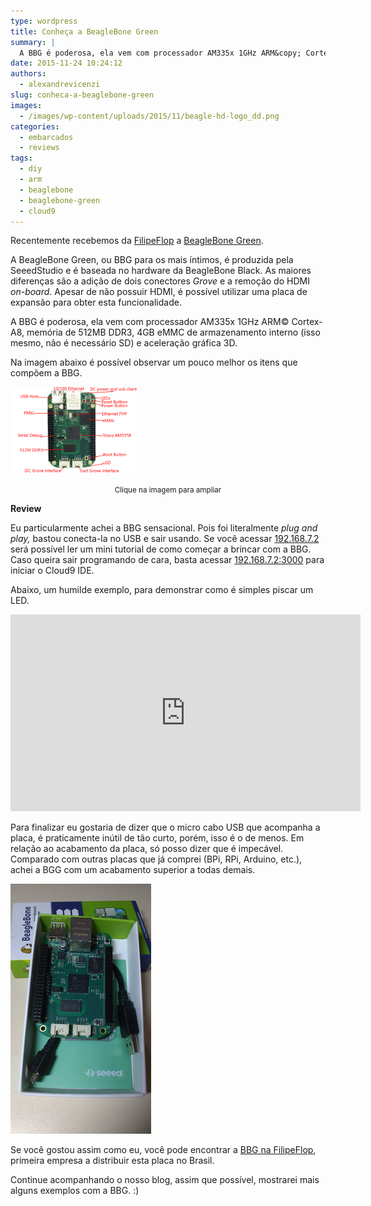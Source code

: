 ```yaml
---
type: wordpress
title: Conheça a BeagleBone Green
summary: |
  A BBG é poderosa, ela vem com processador AM335x 1GHz ARM&copy; Cortex-A8, memória de 512MB DDR3, 4GB eMMC de armazenamento interno (isso mesmo, não é necessário SD) e aceleração gráfica 3D.
date: 2015-11-24 10:24:12
authors:
  - alexandrevicenzi
slug: conheca-a-beaglebone-green
images:
  - /images/wp-content/uploads/2015/11/beagle-hd-logo_dd.png
categories:
  - embarcados
  - reviews
tags:
  - diy
  - arm
  - beaglebone
  - beaglebone-green
  - cloud9
---
```


Recentemente recebemos da <a href="http://www.filipeflop.com/?utm_medium=PostBBG&amp;utm_campaign=ButecoOpenSource" target="_blank">FilipeFlop</a> a <a href="http://www.seeed.cc/beaglebone_green/" target="_blank">BeagleBone Green</a>.

A BeagleBone Green, ou BBG para os mais íntimos, é produzida pela SeeedStudio e é baseada no hardware da BeagleBone Black. As maiores diferenças são a adição de dois conectores <em>Grove</em> e a remoção do HDMI <em>on-board</em>. Apesar de não possuir HDMI, é possível utilizar uma placa de expansão para obter esta funcionalidade.

A BBG é poderosa, ela vem com processador AM335x 1GHz ARM© Cortex-A8, memória de 512MB DDR3, 4GB eMMC de armazenamento interno (isso mesmo, não é necessário SD) e aceleração gráfica 3D.

<!--more-->

Na imagem abaixo é possível observar um pouco melhor os itens que compõem a BBG.

<a href="/images/wp-content/uploads/2015/11/black_hardware_details.png" target="_blank">
<img class="aligncenter" src="/images/wp-content/uploads/2015/11/black_hardware_details.png" alt="BeagleBone Green Hardware" width="40%" height="40%" />
</a>
<p style="text-align: center;"><small>Clique na imagem para ampliar</small></p>
<strong>Review</strong>

Eu particularmente achei a BBG sensacional. Pois foi literalmente <em>plug and play,</em> bastou conecta-la no USB e sair usando. Se você acessar <a href="http://192.168.7.2/" target="_blank">192.168.7.2</a> será possível ler um mini tutorial de como começar a brincar com a BBG. Caso queira sair programando de cara, basta acessar <a href="http://192.168.7.2:3000/" target="_blank">192.168.7.2:3000</a> para iniciar o Cloud9 IDE.

Abaixo, um humilde exemplo, para demonstrar como é simples piscar um LED.

<script src="//gistfy-app.herokuapp.com/github/butecoopensource/exemplos/bbg/led.py" type="text/javascript"></script>
<iframe class="aligncenter" src="https://www.youtube.com/embed/bA9s2MHtGgk" width="560" height="315" frameborder="0" allowfullscreen="allowfullscreen"></iframe>

Para finalizar eu gostaria de dizer que o micro cabo USB que acompanha a placa, é praticamente inútil de tão curto, porém, isso é o de menos. Em relação ao acabamento da placa, só posso dizer que é impecável. Comparado com outras placas que já comprei (BPi, RPi, Arduino, etc.), achei a BGG com um acabamento superior a todas demais.

<img class="aligncenter" src="/images/wp-content/uploads/2015/11/bbg_selfie.png" alt="BeagleBone Green Board" />

Se você gostou assim como eu, você pode encontrar a <a href="http://www.filipeflop.com/pd-24c7f0-beaglebone-green.html?utm_medium=PostBBG&amp;utm_campaign=ButecoOpenSource" target="_blank">BBG na FilipeFlop</a>, primeira empresa a distribuir esta placa no Brasil.

Continue acompanhando o nosso blog, assim que possível, mostrarei mais alguns exemplos com a BBG. :)

